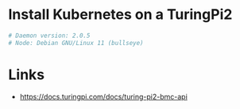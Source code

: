 # Install Kubernetes on a TuringPi2

```bash
# Daemon version: 2.0.5
# Node: Debian GNU/Linux 11 (bullseye)
```

# Links

- https://docs.turingpi.com/docs/turing-pi2-bmc-api
